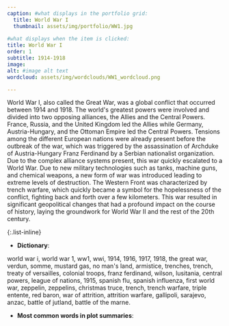 ```yaml
---
caption: #what displays in the portfolio grid:
  title: World War I
  thumbnail: assets/img/portfolio/WW1.jpg
  
#what displays when the item is clicked:
title: World War I
order: 1
subtitle: 1914-1918
image: 
alt: #image alt text
wordcloud: assets/img/wordclouds/WW1_wordcloud.png

---
```

World War I, also called the Great War, was a global conflict that occurred between 1914 and 1918. The world's greatest powers were involved and divided into two opposing alliances, the Allies and the Central Powers. France, Russia, and the United Kingdom led the Allies while Germany, Austria-Hungary, and the Ottoman Empire led the Central Powers. Tensions among the different European nations were already present before the outbreak of the war, which was triggered by the assassination of Archduke of Austria-Hungary Franz Ferdinand by a Serbian nationalist organization. Due to the complex alliance systems present, this war quickly escalated to a World War. Due to new military technologies such as tanks, machine guns, and chemical weapons, a new form of war was introduced leading to extreme levels of destruction. The Western Front was characterized by trench warfare, which quickly became a symbol for the hopelessness of the conflict, fighting back and forth over a few kilometers. This war resulted in significant geopolitical changes that had a profound impact on the course of history, laying the groundwork for World War II and the rest of the 20th century.

{:.list-inline} 
- **Dictionary**: 

world war i, world war 1, ww1, wwi, 1914, 1916, 1917, 1918, the great war, verdun, somme, mustard gas, no man's land, armistice, trenches, trench, treaty of versailles, colonial troops, franz ferdinand, wilson, lusitania, central powers, league of nations, 1915, spanish flu, spanish influenza, first world war, zeppelin, zeppelins, christmas truce, trench, trench warfare, triple entente, red baron, war of attrition, attrition warfare, gallipoli, sarajevo, anzac, battle of jutland, battle of the marne.

- **Most common words in plot summaries**: 
